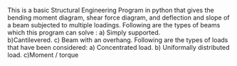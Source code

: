 This is a basic Structural Engineering Program in python  that gives the bending moment diagram, shear force diagram, and deflection and slope of a beam subjected to multiple loadings.
Following are the types of beams which this program can solve :
a) Simply supported.  
b)Cantilevered.
c) Beam with an overhang.
Following are the types of loads that have been considered:
a) Concentrated load.
b) Uniformally distributed load.
c)Moment / torque
